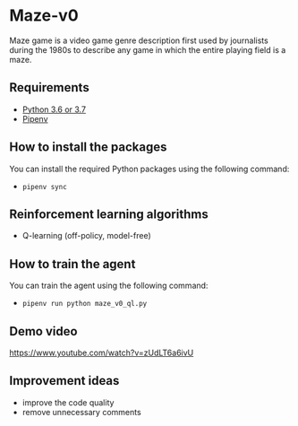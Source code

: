 # Maze-v0
Maze game is a video game genre description first used by journalists during the 1980s to describe any game in which the entire playing field is a maze.

## Requirements
- [Python 3.6 or 3.7](https://www.python.org/downloads/release/python-360/)
- [Pipenv](https://pypi.org/project/pipenv/)

## How to install the packages
You can install the required Python packages using the following command:
- `pipenv sync`

## Reinforcement learning algorithms
- Q-learning (off-policy, model-free)

## How to train the agent
You can train the agent using the following command:
- `pipenv run python maze_v0_ql.py`

## Demo video
https://www.youtube.com/watch?v=zUdLT6a6ivU

## Improvement ideas
- improve the code quality
- remove unnecessary comments
